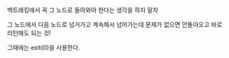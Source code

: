 백트래킹에서 꼭 그 노드로 돌아와야 한다는 생각을 하지 말자

그 노드에서 다음 노드로 넘거가고 계속해서 넘어가는데 문제가 없으면 안돌아오고 바로 리턴해도 되는 것!

그때에는 exit(0)을 사용한다.